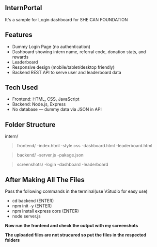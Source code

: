 ## InternPortal
It's a sample for Login dashboard for SHE CAN FOUNDATION

## Features

- Dummy Login Page (no authentication)
- Dashboard showing intern name, referral code, donation stats, and rewards
- Leaderboard
- Responsive design (mobile/tablet/desktop friendly)
- Backend REST API to serve user and leaderboard data

## Tech Used

- Frontend: HTML, CSS, JavaScript
- Backend: Node.js, Express
- No database — dummy data via JSON in API

## Folder Structure

intern/
> frontend/
  -index.html
  -style.css
  -dashboard.html
  -leaderboard.html
   
> backend/
 -server.js
 -pakage.json

> screenshots/
  -login
  -dashboard
  -leaderboard

## After Making All The Files

Pass the following commands in the terminal(use VStudio for easy use)
- cd backend
(ENTER)
- npm init -y
(ENTER)
- npm install express cors
(ENTER)
- node server.js

**Now run the frontend and check the output with my screenshots**

**The uploaded files are not strucured so put the files in the respected folders**


